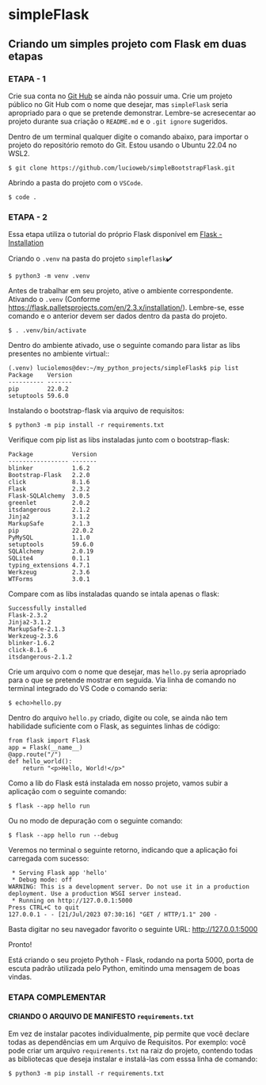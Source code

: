 # simpleFlask
## Criando um simples projeto com Flask em duas etapas
### ETAPA - 1

Crie sua conta no [Git Hub](https://github.com/)  se ainda não possuir uma.
Crie um projeto público no Git Hub com o nome que desejar, mas `simpleFlask` seria apropriado para o que se pretende demonstrar.
Lembre-se acresecentar ao projeto durante sua criação o `README.md` e o `.git ignore` sugeridos. 

Dentro de um terminal qualquer digite o comando abaixo, para importar o projeto do repositório remoto do Git.
Estou usando o Ubuntu 22.04 no WSL2.
```
$ git clone https://github.com/lucioweb/simpleBootstrapFlask.git
```

Abrindo a pasta do projeto com o `VSCode`.
```
$ code .
```
### ETAPA - 2
Essa etapa utiliza o tutorial do próprio Flask disponível em [Flask - Installation](https://flask.palletsprojects.com/en/2.3.x/installation/#dependencies)

Criando o `.venv` na pasta do projeto `simpleflask`✔️
```
$ python3 -m venv .venv
```

Antes de trabalhar em seu projeto, ative o ambiente correspondente.
Ativando o `.venv` (Conforme https://flask.palletsprojects.com/en/2.3.x/installation/). 
Lembre-se, esse comando e o anterior devem ser dados dentro da pasta do projeto.
```
$ . .venv/bin/activate
```

Dentro do ambiente ativado, use o seguinte comando para listar as libs presentes no ambiente virtual::
```
(.venv) luciolemos@dev:~/my_python_projects/simpleFlask$ pip list
Package    Version
---------- -------
pip        22.0.2
setuptools 59.6.0
```

Instalando o bootstrap-flask via arquivo de requisitos:
```
$ python3 -m pip install -r requirements.txt
```

Verifique com pip list as libs instaladas junto com o bootstrap-flask:
```
Package           Version
----------------- -------
blinker           1.6.2
Bootstrap-Flask   2.2.0
click             8.1.6
Flask             2.3.2
Flask-SQLAlchemy  3.0.5
greenlet          2.0.2
itsdangerous      2.1.2
Jinja2            3.1.2
MarkupSafe        2.1.3
pip               22.0.2
PyMySQL           1.1.0
setuptools        59.6.0
SQLAlchemy        2.0.19
SQLite4           0.1.1
typing_extensions 4.7.1
Werkzeug          2.3.6
WTForms           3.0.1
```

Compare com as libs instaladas quando se intala apenas o flask:
```
Successfully installed 
Flask-2.3.2 
Jinja2-3.1.2 
MarkupSafe-2.1.3 
Werkzeug-2.3.6 
blinker-1.6.2 
click-8.1.6 
itsdangerous-2.1.2
```

Crie um arquivo com o nome que desejar, mas `hello.py` seria apropriado para o que se pretende mostrar em seguida.
Via linha de comando no terminal integrado do VS Code o comando seria:
```
$ echo>hello.py
```

Dentro do arquivo `hello.py` criado, digite ou cole, se ainda não tem habilidade suficiente com o Flask, as seguintes linhas de código:
```
from flask import Flask
app = Flask(__name__)
@app.route("/")
def hello_world():
    return "<p>Hello, World!</p>"
```

Como a lib do Flask está instalada em nosso projeto, vamos subir a aplicação com o seguinte comando:
```
$ flask --app hello run
```

Ou no modo de depuração com o seguinte comando:
```
$ flask --app hello run --debug
```

Veremos no terminal o seguinte retorno, indicando que a aplicação foi carregada com sucesso:
```
 * Serving Flask app 'hello'
 * Debug mode: off
WARNING: This is a development server. Do not use it in a production deployment. Use a production WSGI server instead.
 * Running on http://127.0.0.1:5000
Press CTRL+C to quit
127.0.0.1 - - [21/Jul/2023 07:30:16] "GET / HTTP/1.1" 200 -
```

Basta digitar no seu navegador favorito o seguinte URL: http://127.0.0.1:5000

Pronto! 

Está criando o seu projeto Pythoh - Flask, rodando na porta 5000, porta de escuta padrão utilizada pelo Python, emitindo uma mensagem de boas vindas.

### ETAPA COMPLEMENTAR

#### CRIANDO O ARQUIVO DE MANIFESTO `requirements.txt`
Em vez de instalar pacotes individualmente, pip permite que você declare todas as dependências em um Arquivo de Requisitos.
Por exemplo: você pode criar um arquivo `requirements.txt` na raiz do projeto, contendo todas as bibliotecas que deseja instalar e instalá-las com esssa linha de comando:
```
$ python3 -m pip install -r requirements.txt
```
